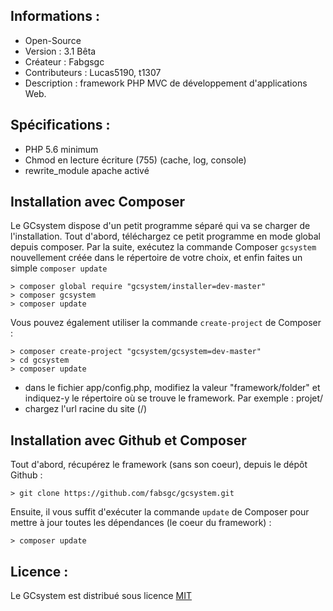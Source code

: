 ﻿Informations :
-----------

* Open-Source
* Version  : 3.1 Bêta
* Créateur : Fabgsgc
* Contributeurs : Lucas5190, t1307
* Description : framework PHP MVC de développement d'applications Web.

Spécifications :
-----------

* PHP 5.6 minimum
* Chmod en lecture écriture (755) (cache, log, console)
* rewrite_module apache activé

Installation avec Composer
-----------

Le GCsystem dispose d'un petit programme séparé qui va se charger de l'installation. 
Tout d'abord, téléchargez ce petit programme en mode global depuis composer. 
Par la suite, exécutez la commande Composer ``gcsystem`` nouvellement créée dans le répertoire de votre choix, 
et enfin faites un simple ``composer update``

```text
> composer global require "gcsystem/installer=dev-master"
> composer gcsystem
> composer update
```

Vous pouvez également utiliser la commande ``create-project`` de Composer : 

```text
> composer create-project "gcsystem/gcsystem=dev-master"
> cd gcsystem
> composer update
```

* dans le fichier app/config.php, modifiez la valeur "framework/folder" et indiquez-y le répertoire où se trouve le framework. Par exemple : projet/
* chargez l'url racine du site (/)

Installation avec Github et Composer
-----------

Tout d'abord, récupérez le framework (sans son coeur), depuis le dépôt Github :

```text
> git clone https://github.com/fabsgc/gcsystem.git
```

Ensuite, il vous suffit d'exécuter la commande ``update`` de Composer pour mettre à jour toutes les dépendances (le coeur du framework) :

```text
> composer update
```

Licence :
-----------

Le GCsystem est distribué sous licence [MIT](http://opensource.org/licenses/MIT)
